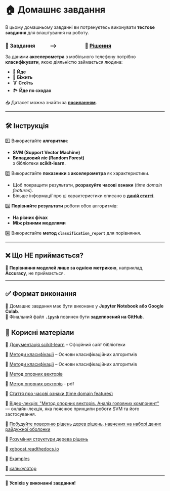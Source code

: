 # 🏠 Домашнє завдання  

В цьому домашньому завданні ви потренуєтесь виконувати **тестове завдання** для влаштування на роботу.  

### 📌 Завдання  &nbsp;&nbsp;&nbsp;&nbsp;&nbsp;&nbsp;&nbsp;&nbsp;&nbsp;&nbsp;              --> &nbsp;&nbsp;&nbsp;&nbsp;&nbsp;&nbsp;&nbsp;&nbsp;&nbsp;&nbsp;  &nbsp;&nbsp;&nbsp;&nbsp;&nbsp;&nbsp;&nbsp;&nbsp;&nbsp;&nbsp;          📌 [Рішення]()
За даними **акселерометра** з мобільного телефону потрібно **класифікувати**, якою діяльністю займається людина:  
- 🚶 **Йде**  
- 🏃 **Біжить**  
- 🏋️ **Стоїть**  
- 🏞️ **Йде по сходах**  

📥 Датасет можна знайти за **<a href='https://drive.google.com/file/d/1nzrtQpfaHL0OgJ_eXzA7VuEj7XotrSWO/view'>посиланням</a>**.  

---

## 🛠 Інструкція  

1️⃣ Використайте **алгоритми**:  
   - **SVM (Support Vector Machine)**  
   - **Випадковий ліс (Random Forest)**  
   з бібліотеки **scikit-learn**.  

2️⃣ Використайте **показники з акселерометра** як характеристики.  
   - Щоб покращити результати, **розрахуйте часові ознаки** (*time domain features*).  
   - Більше інформації про ці характеристики описано в **<a href='https://drive.google.com/file/d/1-18YEmp0YjV3hN9iI8J1i_FWd55HFwOK/view'>даній статті</a>**.  

3️⃣ **Порівняйте результати** роботи обох алгоритмів:  
   - **На різних фічах**  
   - **Між різними моделями**  

4️⃣ Використайте **метод `classification_report`** для порівняння.  

---

## ❌ Що **НЕ** приймається?  
🔴 **Порівняння моделей лише за однією метрикою**, наприклад, **Accuracy**, не приймається.  

---

## ✅ Формат виконання  
📌 Домашнє завдання має бути виконане у **Jupyter Notebook або Google Colab**.  
📌 Фінальний файл **`.ipynb`** повинен бути **задеплоєний на GitHub**.  



## 🔗 Корисні матеріали  

📖 [Документація scikit-learn](https://scikit-learn.org/stable/) – Офіційний сайт бібліотеки  

📖 [Методи класифікації](https://www.ibm.com/think/topics/classification-models#:~:text=Classification%20models%20are%20a%20type%20of%20machine%20learning%20model%20that,according%20to%20those%20learned%20characteristics.) – Основи класифікаційних алгоритмів 

📖 [Методи класифікації](https://www.datacamp.com/blog/classification-machine-learning) – Основи класифікаційних алгоритмів 

📖 [Метод опорних векторів](https://uk.wikipedia.org/wiki/Метод_опорних_векторів)

📖 [Метод опорних векторів](https://www.dstu.dp.ua/Portal/Data/74/72/3st13-17.pdf?) - pdf

📖 [Стаття про часові ознаки (time domain features)](https://www.researchgate.net/figure/List-of-extracted-time-domain-features-from-each-window-size_tbl2_327523090)

📖 [Відео-лекція: "Метод опорних векторів. Аналіз головних компонент"](https://youtu.be/Jr7_Cg_REa4?si=OL4868fTxzfLG1QF) — онлайн-лекція, яка пояснює принципи роботи SVM та його застосування.

📖 [Побудуйте поверхню рішень дерев рішень, навчених на наборі даних райдужної оболонки](https://scikit-learn.org/stable/auto_examples/tree/plot_iris_dtc.html#sphx-glr-auto-examples-tree-plot-iris-dtc-py)

📖 [Розуміння структури дерева рішень](https://scikit-learn.org/stable/auto_examples/tree/plot_unveil_tree_structure.html#sphx-glr-auto-examples-tree-plot-unveil-tree-structure-py)

📖 [xgboost.readthedocs.io](https://xgboost.readthedocs.io/en/stable/)

📖 [Examples](https://scikit-learn.org/stable/auto_examples/ensemble/index.html)

📖 [калькулятор](https://www.wolframalpha.com/)

---  

🚀 **Успіхів у виконанні завдання!**  


